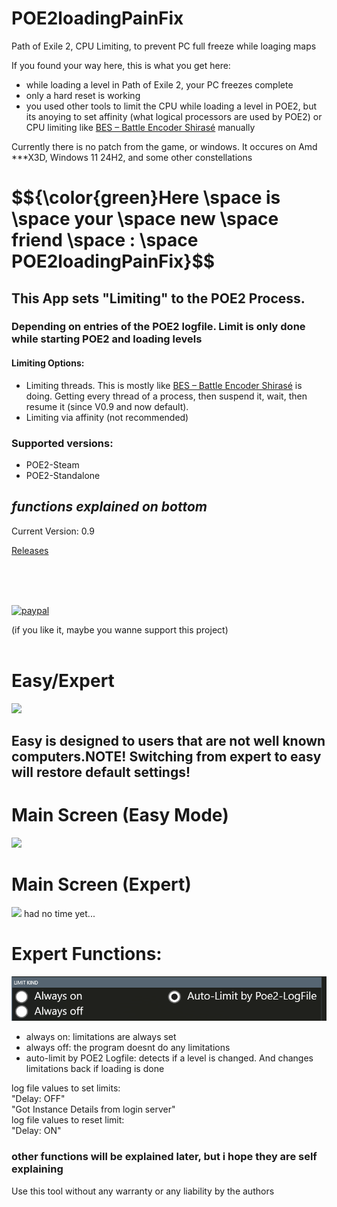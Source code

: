 # POE2loadingPainFix
Path of Exile 2, CPU Limiting, to prevent PC full freeze while loaging maps

If you found your way here, this is what you get here:
<ul>
      <li>while loading a level in Path of Exile 2, your PC freezes complete</li>
      <li>only a hard reset is working</li>
      <li>you used other tools to limit the CPU while loading a level in POE2, but its anoying to set affinity (what logical processors are used by POE2) or CPU limiting like 
            <a href="https://mion.yosei.fi/BES/">BES – Battle Encoder Shirasé</a>
  manually </li>
</ul>


Currently there is no patch from the game, or windows.
It occures on Amd ***X3D, Windows 11 24H2, and some other constellations

<h1>
$${\color{green}Here \space is \space your \space new \space friend \space : \space POE2loadingPainFix}$$
</h1>

<H2>
      This App sets "Limiting" to the POE2 Process.            
</H2>
<H3>Depending on entries of the POE2 logfile. Limit is only done while starting POE2 and loading levels</H3>
<H4>Limiting Options:</H4>
<ul>
      <li>Limiting threads. This is mostly like 
            <a href="https://mion.yosei.fi/BES/">BES – Battle Encoder Shirasé</a> is doing. Getting every thread of a process, then suspend it, wait, then resume it (since V0.9 and now default). </li>
      <li>Limiting via affinity (not recommended)</li>
</ul>

<H3>Supported versions:</H3>
      <ul>
      <li>POE2-Steam</li>
      <li>POE2-Standalone</li>
</ul>


*functions explained on bottom*
<BR>
-----------------

Current Version: 0.9

<p>
<a href="https://github.com/CrimsonED1/POE2loadingPainFix/releases">
  Releases
</a>
</p>
<br><br><br>
<p>
  <a href="https://www.paypal.me/crimsoned">
      <img src="https://www.paypalobjects.com/en_US/i/btn/btn_donateCC_LG.gif" alt="paypal">
  </a>
</p>
(if you like it, maybe you wanne support this project)
<br><br>

<H1>Easy/Expert</H1>
<img src="https://github.com/user-attachments/assets/56dc8b14-e44f-48c9-b79e-a3d16466946f">
<H2>Easy is designed to users that are not well known computers.NOTE! Switching from expert to easy will restore default settings!</H2>

<H1>Main Screen (Easy Mode)</H1>
<img src="https://github.com/user-attachments/assets/8afa7d58-3a56-47f7-872e-743497cc3df9">


<H1>Main Screen (Expert)</H1>

<img src="https://github.com/user-attachments/assets/00b450d9-29d4-4a40-a543-c5b1cc480390">
had no time yet...

<H1>Expert Functions:</H1>
<img src="https://github.com/CrimsonED1/POE2loadingPainFix/blob/main/README_Sources/images/auto_functions.png?raw=true" alt="autos">

<ul>
      <li>always on: limitations are always set </li>
      <li>always off: the program doesnt do any limitations</li>
      <li>auto-limit by POE2 Logfile: detects if a level is changed. And changes limitations back if loading is done</li>
      
</ul>

log file values to set limits:
<br>
"Delay: OFF"
<br>
"Got Instance Details from login server"
<br>
log file values to reset limit:
<br>
"Delay: ON"
<br>
<h3>other functions will be explained later, but i hope they are self explaining</h3>


Use this tool without any warranty or any liability by the authors
